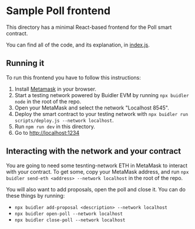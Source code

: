 # Sample Poll frontend

This directory has a minimal React-based frontend for the Poll smart contract.

You can find all of the code, and its explanation, in [index.js](./index.js).

## Running it

To run this frontend you have to follow this instructions:

1. Install [Metamask](https://metamask.io/) in your browser.
2. Start a testing network powered by Buidler EVM by running `npx buidler node` in the root of the repo.
3. Open your MetaMask and select the network "Localhost 8545".
4. Deploy the smart contract to your testing network with `npx buidler run scripts/deploy.js --network localhost`.
5. Run `npm run dev` in this directory.
6. Go to [http://localhost:1234](http://localhost:1234)

## Interacting with the network and your contract

You are going to need some tesnting-network ETH in MetaMask to interact with your contract. To get some, copy your MetaMask address, and run `npx buidler send-eth <address> --network localhost` in the root of the repo.

You will also want to add proposals, open the poll and close it. You can do these things by running:

* `npx buidler add-proposal <description> --network localhost`
* `npx buidler open-poll --network localhost`
* `npx buidler close-poll --network localhost`